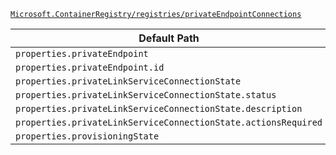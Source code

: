 [`Microsoft.ContainerRegistry/registries/privateEndpointConnections`](https://docs.microsoft.com/en-us/azure/templates/microsoft.containerregistry/registries/privateendpointconnections)

| Default Path | Alias |
|---|---|
| `properties.privateEndpoint` | `Microsoft.ContainerRegistry/registries/privateEndpointConnections/privateEndpoint` |
| `properties.privateEndpoint.id` | `Microsoft.ContainerRegistry/registries/privateEndpointConnections/privateEndpoint.id` |
| `properties.privateLinkServiceConnectionState` | `Microsoft.ContainerRegistry/registries/privateEndpointConnections/privateLinkServiceConnectionState` |
| `properties.privateLinkServiceConnectionState.status` | `Microsoft.ContainerRegistry/registries/privateEndpointConnections/privateLinkServiceConnectionState.status` |
| `properties.privateLinkServiceConnectionState.description` | `Microsoft.ContainerRegistry/registries/privateEndpointConnections/privateLinkServiceConnectionState.description` |
| `properties.privateLinkServiceConnectionState.actionsRequired` | `Microsoft.ContainerRegistry/registries/privateEndpointConnections/privateLinkServiceConnectionState.actionsRequired` |
| `properties.provisioningState` | `Microsoft.ContainerRegistry/registries/privateEndpointConnections/provisioningState` |

